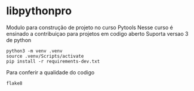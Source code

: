 # libpythonpro
Modulo para construção de projeto no curso Pytools
Nesse curso é ensinado a contribuiçao para projetos em codigo aberto
Suporta versao 3 de python

````console
python3 -m venv .venv
source .venv/Scripts/activate
pip install -r requirements-dev.txt
````
Para conferir a qualidade do codigo

````console
flake8
````
